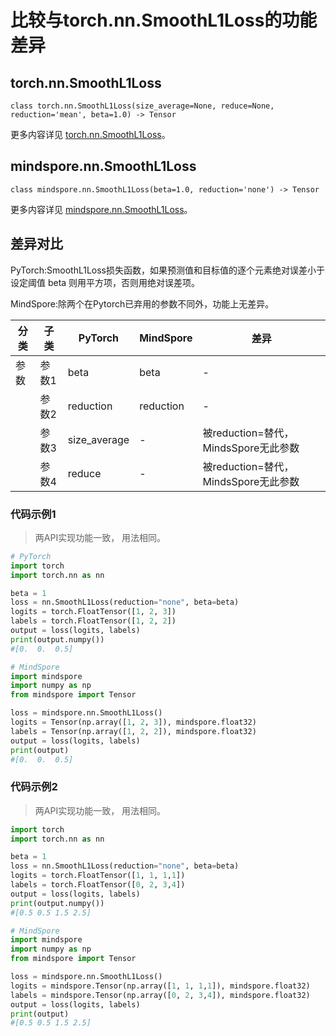 # 比较与torch.nn.SmoothL1Loss的功能差异

## torch.nn.SmoothL1Loss

```text
class torch.nn.SmoothL1Loss(size_average=None, reduce=None, reduction='mean', beta=1.0) -> Tensor
```

更多内容详见 [torch.nn.SmoothL1Loss](https://pytorch.org/docs/1.8.1/generated/torch.nn.SmoothL1Loss.html)。

## mindspore.nn.SmoothL1Loss

```text
class mindspore.nn.SmoothL1Loss(beta=1.0, reduction='none') -> Tensor
```

更多内容详见 [mindspore.nn.SmoothL1Loss](https://www.mindspore.cn/docs/zh-CN/master/api_python/nn/mindspore.nn.SmoothL1Loss.html)。

## 差异对比

PyTorch:SmoothL1Loss损失函数，如果预测值和目标值的逐个元素绝对误差小于设定阈值 beta 则用平方项，否则用绝对误差项。

MindSpore:除两个在Pytorch已弃用的参数不同外，功能上无差异。

| 分类 | 子类  | PyTorch      | MindSpore | 差异                                                         |
| ---- | ----- | ------------ | --------- | ------------------------------------------------------------ |
| 参数 | 参数1 | beta         | beta      | -                                        |
|      | 参数2 | reduction    | reduction | -                                        |
|      | 参数3 | size_average | -         | 被reduction=替代，MindsSpore无此参数 |
|      | 参数4 | reduce       | -         | 被reduction=替代，MindsSpore无此参数 |

### 代码示例1

> 两API实现功能一致， 用法相同。

```python
# PyTorch
import torch
import torch.nn as nn

beta = 1
loss = nn.SmoothL1Loss(reduction="none", beta=beta)
logits = torch.FloatTensor([1, 2, 3])
labels = torch.FloatTensor([1, 2, 2])
output = loss(logits, labels)
print(output.numpy())
#[0.  0.  0.5]

# MindSpore
import mindspore
import numpy as np
from mindspore import Tensor

loss = mindspore.nn.SmoothL1Loss()
logits = Tensor(np.array([1, 2, 3]), mindspore.float32)
labels = Tensor(np.array([1, 2, 2]), mindspore.float32)
output = loss(logits, labels)
print(output)
#[0.  0.  0.5]
```

### 代码示例2

> 两API实现功能一致， 用法相同。

```python
import torch
import torch.nn as nn

beta = 1
loss = nn.SmoothL1Loss(reduction="none", beta=beta)
logits = torch.FloatTensor([1, 1, 1,1])
labels = torch.FloatTensor([0, 2, 3,4])
output = loss(logits, labels)
print(output.numpy())
#[0.5 0.5 1.5 2.5]

# MindSpore
import mindspore
import numpy as np
from mindspore import Tensor

loss = mindspore.nn.SmoothL1Loss()
logits = mindspore.Tensor(np.array([1, 1, 1,1]), mindspore.float32)
labels = mindspore.Tensor(np.array([0, 2, 3,4]), mindspore.float32)
output = loss(logits, labels)
print(output)
#[0.5 0.5 1.5 2.5]
```
